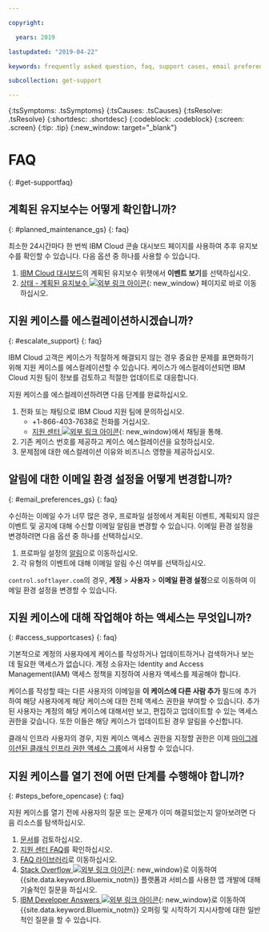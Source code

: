 ```yaml
---

copyright:

  years: 2019

lastupdated: "2019-04-22"

keywords: frequently asked question, faq, support cases, email preferences, access for cases, support faq 

subcollection: get-support 

---
```



{:tsSymptoms: .tsSymptoms}
{:tsCauses: .tsCauses}
{:tsResolve: .tsResolve}
{:shortdesc: .shortdesc}
{:codeblock: .codeblock}
{:screen: .screen}
{:tip: .tip}
{:new_window: target="_blank"}

# FAQ
{: #get-supportfaq}

## 계획된 유지보수는 어떻게 확인합니까?
{: #planned_maintenance_gs}
{: faq}

최소한 24시간마다 한 번씩 IBM Cloud 콘솔 대시보드 페이지를 사용하여 추후 유지보수를 확인할 수 있습니다. 다음 옵션 중 하나를 사용할 수 있습니다.  

1. [IBM Cloud 대시보드](https://cloud.ibm.com/)의 계획된 유지보수 위젯에서 **이벤트 보기**를 선택하십시오.  
2. [상태 - 계획된 유지보수 ![외부 링크 아이콘](../icons/launch-glyph.svg "외부 링크 아이콘")](https://cloud.ibm.com/status?selected=maintenance){: new_window} 페이지로 바로 이동하십시오.

## 지원 케이스를 에스컬레이션하시겠습니까? 
{: #escalate_support}
{: faq}

IBM Cloud 고객은 케이스가 적절하게 해결되지 않는 경우 중요한 문제를 표면화하기 위해 지원 케이스를 에스컬레이션할 수 있습니다. 케이스가 에스컬레이션되면 IBM Cloud 지원 팀이 정보를 검토하고 적절한 업데이트로 대응합니다.  

지원 케이스를 에스컬레이션하려면 다음 단계를 완료하십시오. 
1. 전화 또는 채팅으로 IBM Cloud 지원 팀에 문의하십시오. 
    * +1-866-403-7638로 전화를 거십시오.
    * [지원 센터 ![외부 링크 아이콘](../icons/launch-glyph.svg "외부 링크 아이콘")](https://{DomainName}/unifiedsupport/supportcenter){: new_window}에서 채팅을 통해.
2. 기존 케이스 번호를 제공하고 케이스 에스컬레이션을 요청하십시오. 
3. 문제점에 대한 에스컬레이션 이유와 비즈니스 영향을 제공하십시오. 

## 알림에 대한 이메일 환경 설정을 어떻게 변경합니까? 
{: #email_preferences_gs}
{: faq}

수신하는 이메일 수가 너무 많은 경우, 프로파일 설정에서 계획된 이벤트, 계획되지 않은 이벤트 및 공지에 대해 수신할 이메일 알림을 변경할 수 있습니다. 이메일 환경 설정을 변경하려면 다음 옵션 중 하나를 선택하십시오.  

1. 프로파일 설정의 [알림](https://cloud.ibm.com/user/notifications)으로 이동하십시오.
1. 각 유형의 이벤트에 대해 이메일 알림 수신 여부를 선택하십시오.

`control.softlayer.com`의 경우, **계정** > **사용자** > **이메일 환경 설정**으로 이동하여 이메일 환경 설정을 변경할 수 있습니다. 

## 지원 케이스에 대해 작업해야 하는 액세스는 무엇입니까?  
{: #access_supportcases}
{: faq}

기본적으로 계정의 사용자에게 케이스를 작성하거나 업데이트하거나 검색하거나 보는 데 필요한 액세스가 없습니다. 계정 소유자는 Identity and Access Management(IAM) 액세스 정책을 지정하여 사용자 액세스를 제공해야 합니다. 

케이스를 작성할 때는 다른 사용자의 이메일을 **이 케이스에 다른 사람 추가** 필드에 추가하여 해당 사용자에게 해당 케이스에 대한 전체 액세스 권한을 부여할 수 있습니다. 추가된 사용자는 계정의 해당 케이스에 대해서만 보고, 편집하고 업데이트할 수 있는 액세스 권한을 갖습니다. 또한 이들은 해당 케이스가 업데이트된 경우 알림을 수신합니다. 

클래식 인프라 사용자의 경우, 지원 케이스 액세스 권한을 지정할 권한은 이제 [마이그레이션된 클래식 인프라 권한 액세스 그룹](/docs/iam?topic=iam-predefined#predefined)에서 사용할 수 있습니다.

## 지원 케이스를 열기 전에 어떤 단계를 수행해야 합니까?  
{: #steps_before_opencase}
{: faq}

지원 케이스를 열기 전에 사용자의 질문 또는 문제가 이미 해결되었는지 알아보려면 다음 리소스를 탐색하십시오.  

1. [문서](https://cloud.ibm.com/docs)를 검토하십시오. 
2. [지원 센터 FAQ](https://cloud.ibm.com/unifiedsupport/supportcenter)를 확인하십시오. 
3. [FAQ 라이브러리](https://cloud.ibm.com/docs/faqs)로 이동하십시오. 
4. [Stack Overflow ![외부 링크 아이콘](../icons/launch-glyph.svg "외부 링크 아이콘")](http://stackoverflow.com/questions/tagged/ibm-bluemix){: new_window}로 이동하여 {{site.data.keyword.Bluemix_notm}} 플랫폼과 서비스를 사용한 앱 개발에 대해 기술적인 질문을 하십시오.
5. [IBM Developer Answers ![외부 링크 아이콘](../icons/launch-glyph.svg "외부 링크 아이콘")](https://developer.ibm.com/answers/smart-spaces/12/bluemix.html){: new_window}로 이동하여 {{site.data.keyword.Bluemix_notm}} 오퍼링 및 시작하기 지시사항에 대한 일반적인 질문을 할 수 있습니다.
